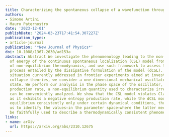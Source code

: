 ```yaml
---
title: Characterizing the spontaneous collapse of a wavefunction through entropy production
authors:
- Simone Artini
- Mauro Paternostro
date: '2023-12-01'
publishDate: '2024-03-23T17:41:54.307227Z'
publication_types:
- article-journal
publication: '*New Journal of Physics*'
doi: 10.1088/1367-2630/ad153a
abstract: Abstract We investigate the phenomenology leading to the non-conservation
  of energy of the continuous spontaneous localization (CSL) model from the viewpoint
  of non-equilibrium thermodynamics, and use such framework to assess the equilibration
  process entailed by the dissipative formulation of the model (dCSL). As a paradigmatic
  situation currently addressed in frontier experiments aimed at investigating possible
  collapse theories, we consider a one-dimensional mechanical oscillator in a thermal
  state. We perform our analysis in the phase space of the oscillator, where the entropy
  production rate, a non-equilibrium quantity used to characterize irreversibility,
  can be conveniently analyzed. We show that the CSL model violates Clausius law,
  as it exhibits a negative entropy production rate, while the dCSL model reaches
  equilibrium consistently only under certain dynamical conditions, thus allowing
  us to identify the values—in the parameter space—where the latter mechanism can
  be faithfully used to describe a thermodynamically consistent phenomenon.
links:
- name: arXiv
  url: https://arxiv.org/abs/2310.12675
---
```


